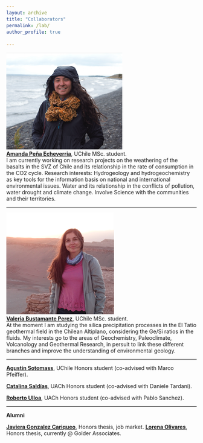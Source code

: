```yaml
---
layout: archive
title: "Collaborators"
permalink: /lab/
author_profile: true

---
```


<img style="float: center;" src="/images/apena_web.png">
<br><b><a href="https://www.linkedin.com/in/amanda-sof%C3%ADa-peña-584731202/">Amanda Peña Echeverria</a></b>, UChile MSc. student.<br>
I am currently working on research projects on the weathering of the basalts in the SVZ of Chile and its relationship in the rate of consumption in the CO2 cycle.
Research interests: Hydrogeology and hydrogeochemistry as key tools for the information basis on national and international environmental issues. Water and its relationship in the conflicts of pollution, water drought and climate change. Involve Science with the communities and their territories. 

---

<img style="float: center;" src="/images/vbust_web.png">
<br><b><a href="https://bit.ly/3tsk7sT">Valeria Bustamante Perez</a></b>, UChile MSc. student.<br>
At the moment I am studying the silica precipitation processes in the El Tatio geothermal field in the Chilean Altiplano, considering the Ge/Si ratios in the fluids. My interests go to the areas of Geochemistry, Paleoclimate, Volcanology and Geothermal Research, in persuit to link these different branches and improve the understanding of environmental geology.

---
<b><a href="mailto: javgonzc@gmail.com">Agustín Sotomass</a></b>, UChile Honors student (co-advised with Marco Pfeiffer).

<b><a href="mailto: javgonzc@gmail.com">Catalina Saldías</a></b>, UACh Honors student (co-advised with Daniele Tardani).

<b><a href="mailto: roberto.ulloa01@alumnos.uach.cl ">Roberto Ulloa</a></b>, UACh Honors student (co-advised with Pablo Sanchez).

---
**Alumni**

<b><a href="mailto: javgonzc@gmail.com">Javiera Gonzalez Cariqueo</a></b>, Honors thesis, job market.
<b><a href="mailto: lore.olivares24@gmail.com">Lorena Olivares</a></b>, Honors thesis, currently @ Golder Associates.


